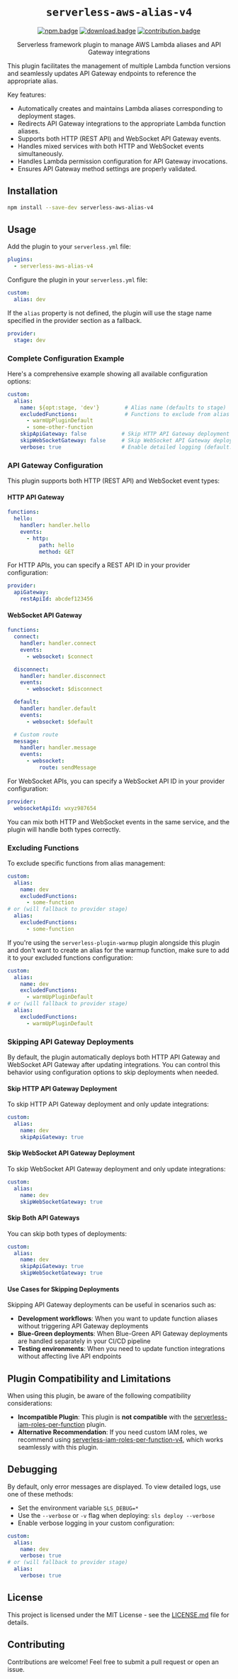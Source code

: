 <div align="center">

# `serverless-aws-alias-v4`

[![npm.badge]][npm] [![download.badge]][download] [![contribution.badge]][contribution]

Serverless framework plugin to manage AWS Lambda aliases and API Gateway integrations
</div>

This plugin facilitates the management of multiple Lambda function versions and seamlessly updates API Gateway endpoints to reference the appropriate alias.

Key features:

- Automatically creates and maintains Lambda aliases corresponding to deployment stages.
- Redirects API Gateway integrations to the appropriate Lambda function aliases.
- Supports both HTTP (REST API) and WebSocket API Gateway events.
- Handles mixed services with both HTTP and WebSocket events simultaneously.
- Handles Lambda permission configuration for API Gateway invocations.
- Ensures API Gateway method settings are properly validated.

## Installation

```bash
npm install --save-dev serverless-aws-alias-v4
```

## Usage

Add the plugin to your `serverless.yml` file:

```yaml
plugins:
  - serverless-aws-alias-v4
```

Configure the plugin in your `serverless.yml` file:

```yaml
custom:
  alias: dev
```

If the `alias` property is not defined, the plugin will use the stage name specified in the provider section as a fallback.

```yaml
provider:
  stage: dev
```

### Complete Configuration Example

Here's a comprehensive example showing all available configuration options:

```yaml
custom:
  alias:
    name: ${opt:stage, 'dev'}        # Alias name (defaults to stage)
    excludedFunctions:               # Functions to exclude from alias management
      - warmUpPluginDefault
      - some-other-function
    skipApiGateway: false           # Skip HTTP API Gateway deployment (default: false)
    skipWebSocketGateway: false     # Skip WebSocket API Gateway deployment (default: false)
    verbose: true                   # Enable detailed logging (default: false)
```

### API Gateway Configuration

This plugin supports both HTTP (REST API) and WebSocket event types:

#### HTTP API Gateway

```yaml
functions:
  hello:
    handler: handler.hello
    events:
      - http:
          path: hello
          method: GET
```

For HTTP APIs, you can specify a REST API ID in your provider configuration:

```yaml
provider:
  apiGateway:
    restApiId: abcdef123456
```

#### WebSocket API Gateway

```yaml
functions:
  connect:
    handler: handler.connect
    events:
      - websocket: $connect

  disconnect:
    handler: handler.disconnect
    events:
      - websocket: $disconnect

  default:
    handler: handler.default
    events:
      - websocket: $default

  # Custom route
  message:
    handler: handler.message
    events:
      - websocket:
          route: sendMessage
```

For WebSocket APIs, you can specify a WebSocket API ID in your provider configuration:

```yaml
provider:
  websocketApiId: wxyz987654
```

You can mix both HTTP and WebSocket events in the same service, and the plugin will handle both types correctly.

### Excluding Functions

To exclude specific functions from alias management:

```yaml
custom:
  alias:
    name: dev
    excludedFunctions:
      - some-function
# or (will fallback to provider stage)
  alias:
    excludedFunctions:
      - some-function
```

If you're using the `serverless-plugin-warmup` plugin alongside this plugin and don't want to create an alias for the warmup function, make sure to add it to your excluded functions configuration:

```yaml
custom:
  alias:
    name: dev
    excludedFunctions:
      - warmUpPluginDefault
# or (will fallback to provider stage)
  alias:
    excludedFunctions:
      - warmUpPluginDefault
```

### Skipping API Gateway Deployments

By default, the plugin automatically deploys both HTTP API Gateway and WebSocket API Gateway after updating integrations. You can control this behavior using configuration options to skip deployments when needed.

#### Skip HTTP API Gateway Deployment

To skip HTTP API Gateway deployment and only update integrations:

```yaml
custom:
  alias:
    name: dev
    skipApiGateway: true
```

#### Skip WebSocket API Gateway Deployment

To skip WebSocket API Gateway deployment and only update integrations:

```yaml
custom:
  alias:
    name: dev
    skipWebSocketGateway: true
```

#### Skip Both API Gateways

You can skip both types of deployments:

```yaml
custom:
  alias:
    name: dev
    skipApiGateway: true
    skipWebSocketGateway: true
```

#### Use Cases for Skipping Deployments

Skipping API Gateway deployments can be useful in scenarios such as:

- **Development workflows**: When you want to update function aliases without triggering API Gateway deployments
- **Blue-Green deployments**: When Blue-Green API Gateway deployments are handled separately in your CI/CD pipeline
- **Testing environments**: When you need to update function integrations without affecting live API endpoints

## Plugin Compatibility and Limitations

When using this plugin, be aware of the following compatibility considerations:

- **Incompatible Plugin**: This plugin is **not compatible** with the [serverless-iam-roles-per-function](https://www.serverless.com/plugins/serverless-iam-roles-per-function) plugin.
- **Alternative Recommendation**: If you need custom IAM roles, we recommend using [serverless-iam-roles-per-function-v4](https://github.com/Castlenine/serverless-iam-roles-per-function-v4), which works seamlessly with this plugin.

## Debugging

By default, only error messages are displayed. To view detailed logs, use one of these methods:

- Set the environment variable `SLS_DEBUG=*`
- Use the `--verbose` or `-v` flag when deploying: `sls deploy --verbose`
- Enable verbose logging in your custom configuration:

```yaml
custom:
  alias:
    name: dev
    verbose: true
# or (will fallback to provider stage)
  alias:
    verbose: true
```

## License

This project is licensed under the MIT License - see the [LICENSE.md](./LICENSE.md) file for details.

## Contributing

Contributions are welcome! Feel free to submit a pull request or open an issue.

[npm]: https://www.npmjs.com/package/serverless-aws-alias-v4
[npm.badge]: https://img.shields.io/npm/v/serverless-aws-alias-v4
[download]: https://www.npmjs.com/package/serverless-aws-alias-v4
[download.badge]: https://img.shields.io/npm/d18m/serverless-aws-alias-v4
[contribution]: https://github.com/Castlenine/serverless-aws-alias-v4
[contribution.badge]: https://img.shields.io/badge/contributions-welcome-green
